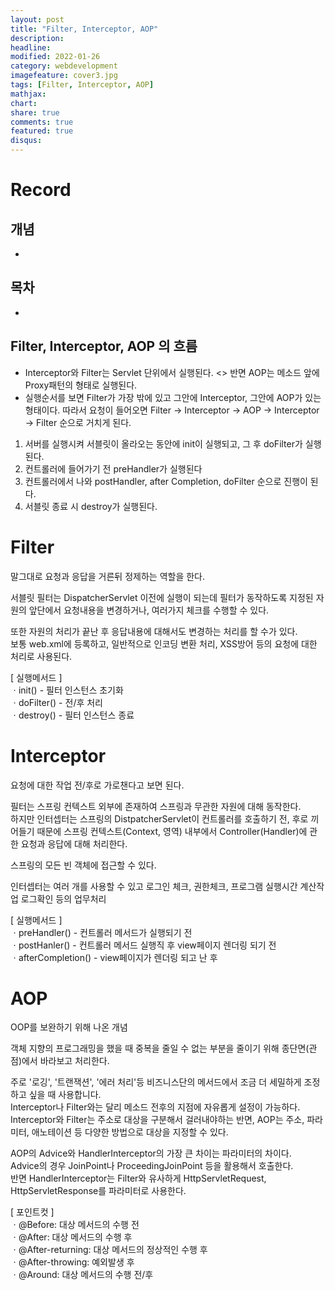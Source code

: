 ```yaml
---
layout: post
title: "Filter, Interceptor, AOP"
description: 
headline: 
modified: 2022-01-26
category: webdevelopment
imagefeature: cover3.jpg
tags: [Filter, Interceptor, AOP]
mathjax: 
chart: 
share: true
comments: true
featured: true
disqus:
---
```


# Record
## 개념
- 

## 목차
- [](#)

## Filter, Interceptor, AOP 의 흐름
- Interceptor와 Filter는 Servlet 단위에서 실행된다. <> 반면 AOP는 메소드 앞에 Proxy패턴의 형태로 실행된다.
- 실행순서를 보면 Filter가 가장 밖에 있고 그안에 Interceptor, 그안에 AOP가 있는 형태이다.
따라서 요청이 들어오면 Filter → Interceptor → AOP → Interceptor → Filter 순으로 거치게 된다.

1. 서버를 실행시켜 서블릿이 올라오는 동안에 init이 실행되고, 그 후 doFilter가 실행된다. 
2. 컨트롤러에 들어가기 전 preHandler가 실행된다
3. 컨트롤러에서 나와 postHandler, after Completion, doFilter 순으로 진행이 된다.
4. 서블릿 종료 시 destroy가 실행된다.


# Filter
말그대로 요청과 응답을 거른뒤 정제하는 역할을 한다.

서블릿 필터는 DispatcherServlet 이전에 실행이 되는데 필터가 동작하도록 지정된 자원의 앞단에서 요청내용을 변경하거나,  여러가지 체크를 수행할 수 있다.

또한 자원의 처리가 끝난 후 응답내용에 대해서도 변경하는 처리를 할 수가 있다. <br>
보통 web.xml에 등록하고, 일반적으로 인코딩 변환 처리, XSS방어 등의 요청에 대한 처리로 사용된다.

[ 실행메서드 ] <br>
ㆍinit() - 필터 인스턴스 초기화 <br>
ㆍdoFilter() - 전/후 처리 <br>
ㆍdestroy() - 필터 인스턴스 종료 <br>

# Interceptor
요청에 대한 작업 전/후로 가로챈다고 보면 된다.

필터는 스프링 컨텍스트 외부에 존재하여 스프링과 무관한 자원에 대해 동작한다.  <br>
하지만 인터셉터는 스프링의 DistpatcherServlet이 컨트롤러를 호출하기 전, 후로 끼어들기 때문에 스프링 컨텍스트(Context, 영역) 내부에서 Controller(Handler)에 관한 요청과 응답에 대해 처리한다.

스프링의 모든 빈 객체에 접근할 수 있다.

인터셉터는 여러 개를 사용할 수 있고 로그인 체크, 권한체크, 프로그램 실행시간 계산작업 로그확인 등의 업무처리

[ 실행메서드 ] <br>
ㆍpreHandler() - 컨트롤러 메서드가 실행되기 전 <br>
ㆍpostHanler() - 컨트롤러 메서드 실행직 후 view페이지 렌더링 되기 전 <br>
ㆍafterCompletion() - view페이지가 렌더링 되고 난 후 <br>

# AOP
OOP를 보완하기 위해 나온 개념 

객체 지향의 프로그래밍을 했을 때 중복을 줄일 수 없는 부분을 줄이기 위해 종단면(관점)에서 바라보고 처리한다.

주로 '로깅', '트랜잭션', '에러 처리'등 비즈니스단의 메서드에서 조금 더 세밀하게 조정하고 싶을 때 사용합니다. <br>
Interceptor나 Filter와는 달리 메소드 전후의 지점에 자유롭게 설정이 가능하다. <br>
Interceptor와 Filter는 주소로 대상을 구분해서 걸러내야하는 반면, AOP는 주소, 파라미터, 애노테이션 등 다양한 방법으로 대상을 지정할 수 있다.

AOP의 Advice와 HandlerInterceptor의 가장 큰 차이는 파라미터의 차이다. <br>
Advice의 경우 JoinPoint나 ProceedingJoinPoint 등을 활용해서 호출한다. <br>
반면 HandlerInterceptor는 Filter와 유사하게 HttpServletRequest, HttpServletResponse를 파라미터로 사용한다.

[ 포인트컷 ] <br>
ㆍ@Before: 대상 메서드의 수행 전 <br>
ㆍ@After: 대상 메서드의 수행 후 <br>
ㆍ@After-returning: 대상 메서드의 정상적인 수행 후 <br>
ㆍ@After-throwing: 예외발생 후 <br>
ㆍ@Around: 대상 메서드의 수행 전/후 <br>
